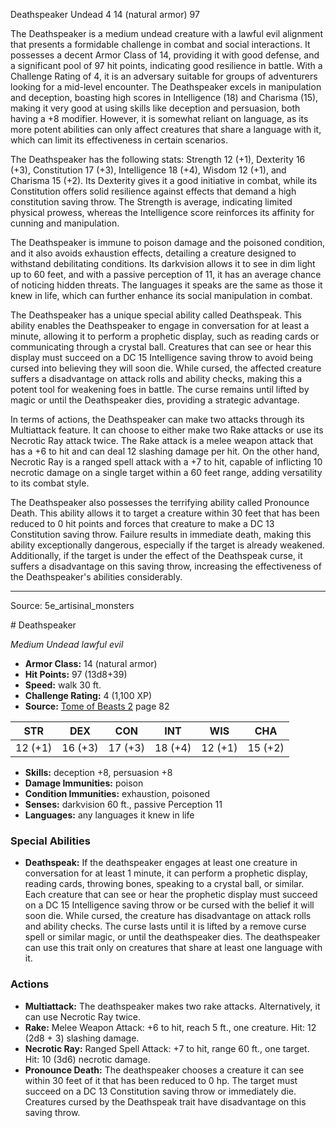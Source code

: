 <MonsterName/>Deathspeaker</MonsterName>
<CreatureType/>Undead</CreatureType>
<CR/>4</CR>
<AC/>14 (natural armor)</AC>
<HP/>97</HP>
<summary>The Deathspeaker is a medium undead creature with a lawful evil alignment that presents a formidable challenge in combat and social interactions. It possesses a decent Armor Class of 14, providing it with good defense, and a significant pool of 97 hit points, indicating good resilience in battle. With a Challenge Rating of 4, it is an adversary suitable for groups of adventurers looking for a mid-level encounter. The Deathspeaker excels in manipulation and deception, boasting high scores in Intelligence (18) and Charisma (15), making it very good at using skills like deception and persuasion, both having a +8 modifier. However, it is somewhat reliant on language, as its more potent abilities can only affect creatures that share a language with it, which can limit its effectiveness in certain scenarios.</summary>

<detail>

The Deathspeaker has the following stats: Strength 12 (+1), Dexterity 16 (+3), Constitution 17 (+3), Intelligence 18 (+4), Wisdom 12 (+1), and Charisma 15 (+2). Its Dexterity gives it a good initiative in combat, while its Constitution offers solid resilience against effects that demand a high constitution saving throw. The Strength is average, indicating limited physical prowess, whereas the Intelligence score reinforces its affinity for cunning and manipulation.

The Deathspeaker is immune to poison damage and the poisoned condition, and it also avoids exhaustion effects, detailing a creature designed to withstand debilitating conditions. Its darkvision allows it to see in dim light up to 60 feet, and with a passive perception of 11, it has an average chance of noticing hidden threats. The languages it speaks are the same as those it knew in life, which can further enhance its social manipulation in combat.

The Deathspeaker has a unique special ability called Deathspeak. This ability enables the Deathspeaker to engage in conversation for at least a minute, allowing it to perform a prophetic display, such as reading cards or communicating through a crystal ball. Creatures that can see or hear this display must succeed on a DC 15 Intelligence saving throw to avoid being cursed into believing they will soon die. While cursed, the affected creature suffers a disadvantage on attack rolls and ability checks, making this a potent tool for weakening foes in battle. The curse remains until lifted by magic or until the Deathspeaker dies, providing a strategic advantage.

In terms of actions, the Deathspeaker can make two attacks through its Multiattack feature. It can choose to either make two Rake attacks or use its Necrotic Ray attack twice. The Rake attack is a melee weapon attack that has a +6 to hit and can deal 12 slashing damage per hit. On the other hand, Necrotic Ray is a ranged spell attack with a +7 to hit, capable of inflicting 10 necrotic damage on a single target within a 60 feet range, adding versatility to its combat style.

The Deathspeaker also possesses the terrifying ability called Pronounce Death. This ability allows it to target a creature within 30 feet that has been reduced to 0 hit points and forces that creature to make a DC 13 Constitution saving throw. Failure results in immediate death, making this ability exceptionally dangerous, especially if the target is already weakened. Additionally, if the target is under the effect of the Deathspeak curse, it suffers a disadvantage on this saving throw, increasing the effectiveness of the Deathspeaker's abilities considerably.</detail>



---

Source: 5e_artisinal_monsters

<statblock>
# Deathspeaker

*Medium* *Undead* *lawful evil*

- **Armor Class:** 14 (natural armor)
- **Hit Points:** 97 (13d8+39)
- **Speed:** walk 30 ft.
- **Challenge Rating:** 4 (1,100 XP)
- **Source:** [Tome of Beasts 2](https://koboldpress.com/kpstore/product/tome-of-beasts-2-for-5th-edition) page 82

| STR | DEX | CON | INT | WIS | CHA |
| --- | --- | --- | --- | --- | --- |
| 12 (+1) | 16 (+3) | 17 (+3) | 18 (+4) | 12 (+1) | 15 (+2) |

- **Skills:** deception +8, persuasion +8
- **Damage Immunities:** poison
- **Condition Immunities:** exhaustion, poisoned
- **Senses:** darkvision 60 ft., passive Perception 11
- **Languages:** any languages it knew in life

### Special Abilities

- **Deathspeak:** If the deathspeaker engages at least one creature in conversation for at least 1 minute, it can perform a prophetic display, reading cards, throwing bones, speaking to a crystal ball, or similar. Each creature that can see or hear the prophetic display must succeed on a DC 15 Intelligence saving throw or be cursed with the belief it will soon die. While cursed, the creature has disadvantage on attack rolls and ability checks. The curse lasts until it is lifted by a remove curse spell or similar magic, or until the deathspeaker dies. The deathspeaker can use this trait only on creatures that share at least one language with it.

### Actions

- **Multiattack:** The deathspeaker makes two rake attacks. Alternatively, it can use Necrotic Ray twice.
- **Rake:** Melee Weapon Attack: +6 to hit, reach 5 ft., one creature. Hit: 12 (2d8 + 3) slashing damage.
- **Necrotic Ray:** Ranged Spell Attack: +7 to hit, range 60 ft., one target. Hit: 10 (3d6) necrotic damage.
- **Pronounce Death:** The deathspeaker chooses a creature it can see within 30 feet of it that has been reduced to 0 hp. The target must succeed on a DC 13 Constitution saving throw or immediately die. Creatures cursed by the Deathspeak trait have disadvantage on this saving throw.


</statblock>


